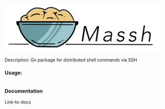 ![logo](./doc/logo.jpg)

Description: Go package for distributed shell commands via SSH

### Usage:

```

```

### Documentation

Link-to-docs




